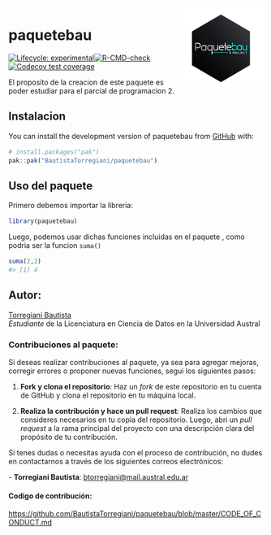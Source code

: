 
<!-- README.md is generated from README.Rmd. Please edit that file -->

<img src="man/figures/logo.png" align="right" width="172"/>

# paquetebau

<!-- badges: start -->

[![Lifecycle:
experimental](https://img.shields.io/badge/lifecycle-experimental-orange.svg)](https://lifecycle.r-lib.org/articles/stages.html#experimental)[![R-CMD-check](https://github.com/BautistaTorregiani/paquetebau/actions/workflows/R-CMD-check.yaml/badge.svg)](https://github.com/BautistaTorregiani/paquetebau/actions/workflows/R-CMD-check.yaml)
[![Codecov test
coverage](https://codecov.io/gh/BautistaTorregiani/paquetebau/graph/badge.svg)](https://app.codecov.io/gh/BautistaTorregiani/paquetebau)

<!-- badges: end -->

El proposito de la creacion de este paquete es poder estudiar para el
parcial de programacion 2.

## Instalacion

You can install the development version of paquetebau from
[GitHub](https://github.com/) with:

``` r
# install.packages("pak")
pak::pak("BautistaTorregiani/paquetebau")
```

## Uso del paquete

Primero debemos importar la libreria:

``` r
library(paquetebau)
```

Luego, podemos usar dichas funciones incluidas en el paquete , como
podria ser la funcion `suma()`

``` r
suma(2,2)
#> [1] 4
```

## Autor:

[Torregiani Bautista](https://github.com/BautistaTorregiani)  
*Estudiante* de la Licenciatura en Ciencia de Datos en la Universidad
Austral

### Contribuciones al paquete:

Si deseas realizar contribuciones al paquete, ya sea para agregar
mejoras, corregir errores o proponer nuevas funciones, segui los
siguientes pasos:

1.  **Fork y clona el repositorio**: Haz un *fork* de este repositorio
    en tu cuenta de GitHub y clona el repositorio en tu máquina local.

2.  **Realiza la contribución y hace un pull request**: Realiza los
    cambios que consideres necesarios en tu copia del repositorio.
    Luego, abri un *pull request* a la rama principal del proyecto con
    una descripción clara del propósito de tu contribución.

Si tenes dudas o necesitas ayuda con el proceso de contribución, no
dudes en contactarnos a través de los siguientes correos electrónicos:

\- **Torregiani Bautista**: <btorregiani@mail.austral.edu.ar>

#### Codigo de contribución:

<https://github.com/BautistaTorregiani/paquetebau/blob/master/CODE_OF_CONDUCT.md>
